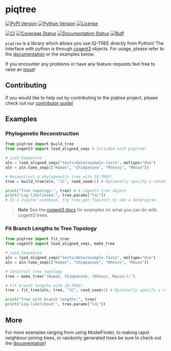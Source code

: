 # piqtree

[![PyPI Version](https://img.shields.io/pypi/v/piqtree)](https://pypi.org/project/piqtree/)
[![Python Version](https://img.shields.io/pypi/pyversions/piqtree)](https://pypi.org/project/piqtree/)
[![License](https://img.shields.io/github/license/iqtree/piqtree)](https://github.com/iqtree/piqtree/blob/main/LICENSE)

[![CI](https://github.com/iqtree/piqtree/workflows/CI/badge.svg)](https://github.com/iqtree/piqtree/actions/workflows/ci.yml)
[![Coverage Status](https://coveralls.io/repos/github/iqtree/piqtree/badge.svg?branch=main)](https://coveralls.io/github/iqtree/piqtree?branch=main)
[![Documentation Status](https://readthedocs.org/projects/piqtree/badge/?version=latest)](https://piqtree.readthedocs.io/en/latest/?badge=latest)
[![Ruff](https://img.shields.io/endpoint?url=https://raw.githubusercontent.com/astral-sh/ruff/main/assets/badge/v2.json)](https://github.com/astral-sh/ruff)

`piqtree` is a library which allows you use IQ-TREE directly from Python! The interface with python is through [cogent3](https://cogent3.org) objects.
For usage, please refer to the [documentation](https://piqtree.readthedocs.io/) or the examples below.

If you encounter any problems or have any feature requests feel free to raise an [issue](https://github.com/iqtree/piqtree/issues)!

## Contributing

If you would like to help out by contributing to the piqtree project, please check out our [contributor guide!](https://piqtree.readthedocs.io/en/latest/developers/)

## Examples

### Phylogenetic Reconstruction

```python
from piqtree import build_tree
from cogent3 import load_aligned_seqs # Included with piqtree!

# Load Sequences
aln = load_aligned_seqs("tests/data/example.fasta", moltype="dna")
aln = aln.take_seqs(["Human", "Chimpanzee", "Rhesus", "Mouse"])

# Reconstruct a phylogenetic tree with IQ-TREE!
tree = build_tree(aln, "JC", rand_seed=1) # Optionally specify a random seed.

print("Tree topology:", tree) # A cogent3 tree object
print("Log-likelihood:", tree.params["lnL"])
# In a Jupyter notebook, try tree.get_figure() to see a dendrogram
```

> **Note**
> See the [cogent3 docs](https://cogent3.org) for examples on what you can do with cogent3 trees.

### Fit Branch Lengths to Tree Topology

```python
from piqtree import fit_tree
from cogent3 import load_aligned_seqs, make_tree

# Load Sequences
aln = load_aligned_seqs("tests/data/example.fasta", moltype="dna")
aln = aln.take_seqs(["Human", "Chimpanzee", "Rhesus", "Mouse"])

# Construct tree topology
tree = make_tree("(Human, Chimpanzee, (Rhesus, Mouse));")

# Fit branch lengths with IQ-TREE!
tree = fit_tree(aln, tree, "JC", rand_seed=1) # Optionally specify a random seed.

print("Tree with branch lengths:", tree)
print("Log-likelihood:", tree.params["lnL"])
```

## More

For more examples ranging from using ModelFinder, to making rapid neighbour-joining trees, or randomly generated trees be sure to check out the [documentation](https://piqtree.readthedocs.io/)!